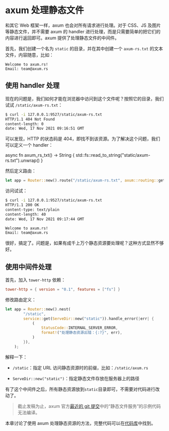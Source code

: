 # axum 处理静态文件

和其它 Web 框架一样，axum 也会对所有请求进行处理。对于 CSS、JS 及图片等静态文件，并不需要 axum 的 handler 进行处理，而是只需要简单的把它们的内容进行返回即可。axum 提供了处理静态文件的中间件。

首先，我们创建一个名为 `static` 的目录，并在其中创建一个 `axum-rs.txt` 的文本文件，内容随意，比如：

```text
Welcome to axum.rs!
Email: team@axum.rs
```

## 使用 handler 处理

现在的问题是，我们如何才能在浏览器中访问到这个文件呢？按照它的目录，我们试试 `/static/axum-rs.txt`：

```bash
$ curl -i 127.0.0.1:9527/static/axum-rs.txt
HTTP/1.1 404 Not Found
content-length: 0
date: Wed, 17 Nov 2021 09:16:51 GMT
```

可以发现，HTTP 的状态码是 404，即找不到该资源。为了解决这个问题，我们可以定义一个 handler：

async fn axum_rs_txt\(\) \-> String \{
std::fs::read_to_string\("static/axum-rs.txt"\).unwrap\(\)
\}

然后定义路由：

```rust
let app = Router::new().route("/static/axum-rs.txt", axum::routing::get(axum_rs_txt));
```

访问试试：

```bash
$ curl -i 127.0.0.1:9527/static/axum-rs.txt
HTTP/1.1 200 OK
content-type: text/plain
content-length: 40
date: Wed, 17 Nov 2021 09:17:44 GMT

Welcome to axum.rs!
Email: team@axum.rs
```

很好，搞定了。问题是，如果有成千上万个静态资源要处理呢？这种方式显然不够好。

## 使用中间件处理

首先，加入 `tower-http` 依赖：

```toml
tower-http = { version = "0.1", features = ["fs"] }
```

修改路由定义：

```rust
let app = Router::new().nest(
        "/static",
        service::get(ServeDir::new("static")).handle_error(|err| {
            (
                StatusCode::INTERNAL_SERVER_ERROR,
                format!("处理静态资源出错：{:?}", err),
            )
        }),
    );
```

解释一下：

- `/static`：指定 URL 访问静态资源时的前缀，比如：`/static/axum.rs`

- `ServeDir::new("static")`：指定静态文件存放在服务器上的路径

有了这个中间件之后，所有静态资源放到`static`目录即可，不需要对代码进行改动了。

> 截止发稿为止，axum 官方[最近的 git 提交](https://github.com/tokio-rs/axum/commit/2bd031046364e3d422a23c66db58a9fc6b195ba3)中的“静态文件服务”的示例代码无法编译。

本章讨论了使用 axum 处理静态资源的方法，完整代码可以在[代码库](https://github.com/axumrs/roaming-axum/tree/main/static-files)中找到。
